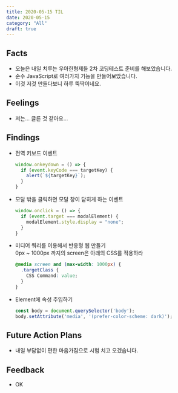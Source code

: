 ```yaml
---
title: 2020-05-15 TIL
date: 2020-05-15
category: "All"
draft: true
---
```


## Facts

- 오늘은 내일 치루는 우아한형제들 2차 코딩테스트 준비를 해보았습니다.
- 순수 JavaScript로 여러가지 기능을 만들어보았습니다.
- 이것 저것 만들다보니 하루 뚝딱이네요.

## Feelings

- 저는... 글른 것 같아요...

## Findings

- 전역 키보드 이벤트
  
  ```javascript
  window.onkeydown = () => {
    if (event.keyCode === targetKey) {
      alert(`${targetKey}`);
    }
  }
  ```

- 모달 밖을 클릭하면 모달 창이 닫히게 하는 이벤트

  ```javascript
  window.onclick = () => {
    if (event.target === modalElement) {
      modalElement.style.display = "none";
    }
  }
  ```

- 미디어 쿼리를 이용해서 반응형 웹 만들기  
  0px ~ 1000px 까지의 screen은 아래의 CSS를 적용하라

  ```css
  @media screen and (max-width: 1000px) {
    .targetClass {
      CSS Command: value;
    }
  }
  ```

- Element에 속성 주입하기

  ```javascript
  const body = document.querySelector('body');
  body.setAttribute('media', '(prefer-color-scheme: dark)');
  ```

## Future Action Plans

- 내일 부담없이 편한 마음가짐으로 시험 치고 오겠습니다.

## Feedback

- OK
